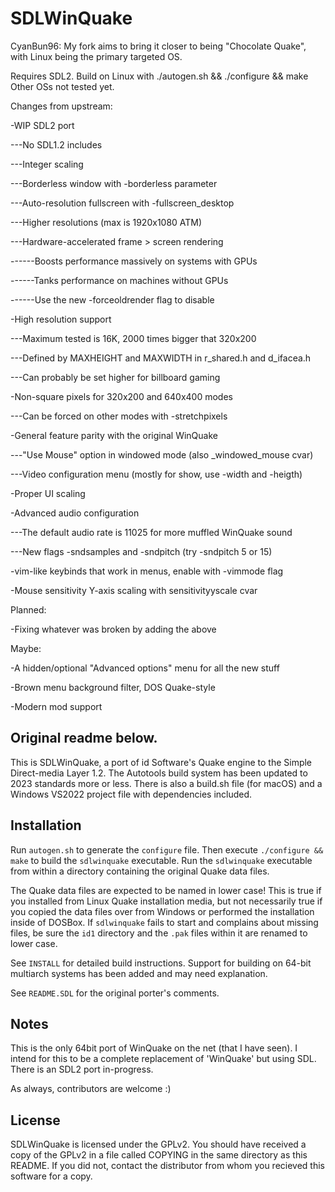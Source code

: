 SDLWinQuake
==============================

CyanBun96: My fork aims to bring it closer to being "Chocolate Quake", with Linux being the primary targeted OS.

Requires SDL2.
Build on Linux with ./autogen.sh && ./configure && make
Other OSs not tested yet.


Changes from upstream:


-WIP SDL2 port

---No SDL1.2 includes

---Integer scaling

---Borderless window with -borderless parameter

---Auto-resolution fullscreen with -fullscreen_desktop

---Higher resolutions (max is 1920x1080 ATM)

---Hardware-accelerated frame > screen rendering

------Boosts performance massively on systems with GPUs

------Tanks performance on machines without GPUs

------Use the new -forceoldrender flag to disable


-High resolution support

---Maximum tested is 16K, 2000 times bigger that 320x200

---Defined by MAXHEIGHT and MAXWIDTH in r_shared.h and d_ifacea.h

---Can probably be set higher for billboard gaming


-Non-square pixels for 320x200 and 640x400 modes

---Can be forced on other modes with -stretchpixels


-General feature parity with the original WinQuake

---"Use Mouse" option in windowed mode (also _windowed_mouse cvar)

---Video configuration menu (mostly for show, use -width and -heigth)


-Proper UI scaling


-Advanced audio configuration

---The default audio rate is 11025 for more muffled WinQuake sound

---New flags -sndsamples and -sndpitch (try -sndpitch 5 or 15)


-vim-like keybinds that work in menus, enable with -vimmode flag


-Mouse sensitivity Y-axis scaling with sensitivityyscale cvar


Planned:

-Fixing whatever was broken by adding the above


Maybe:

-A hidden/optional "Advanced options" menu for all the new stuff

-Brown menu background filter, DOS Quake-style

-Modern mod support

Original readme below.
------------

This is SDLWinQuake, a port of id Software's Quake engine to the Simple Direct-media Layer 1.2.  The Autotools build system has been updated to 2023 standards more or less.  There is also a build.sh file (for macOS) and a Windows VS2022 project file with dependencies included.

Installation
------------

Run `autogen.sh` to generate the `configure` file. Then execute `./configure && make` to build the `sdlwinquake` executable. Run the `sdlwinquake` executable from within a directory containing the original Quake data files.

The Quake data files are expected to be named in lower case! This is true if you installed from Linux Quake installation media, but not necessarily true if you copied the data files over from Windows or performed the installation inside of DOSBox. If `sdlwinquake` fails to start and complains about missing files, be sure the `id1` directory and the `.pak` files within it are renamed to lower case.

See `INSTALL` for detailed build instructions. Support for building on 64-bit multiarch systems has been added and may need explanation.

See `README.SDL` for the original porter's comments.

Notes
-----

This is the only 64bit port of WinQuake on the net (that I have seen).  I intend for this to be a complete replacement of 'WinQuake' but using SDL.  There is an SDL2 port in-progress.

As always, contributors are welcome :)

License
-------

SDLWinQuake is licensed under the GPLv2.  You should have received a copy of the GPLv2 in a file called COPYING in the same directory as this README.  If you did not, contact the distributor from whom you recieved this software for a copy.
